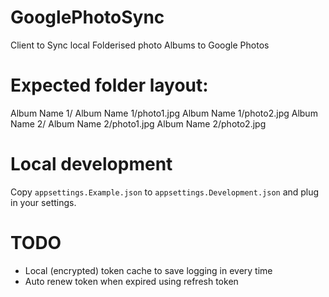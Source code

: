 # GooglePhotoSync
Client to Sync local Folderised photo Albums to Google Photos

# Expected folder layout:

Album Name 1/
Album Name 1/photo1.jpg
Album Name 1/photo2.jpg
Album Name 2/
Album Name 2/photo1.jpg
Album Name 2/photo2.jpg

# Local development
Copy `appsettings.Example.json` to `appsettings.Development.json` and plug in your settings.

# TODO

- Local (encrypted) token cache to save logging in every time
- Auto renew token when expired using refresh token
